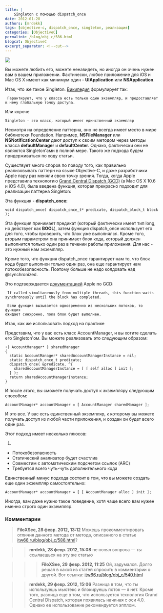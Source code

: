 ```yaml
---
title: |
    Singleton с помощью dispatch_once
date: 2012-01-28
authors: [mrdekk]
tags: [objective-c, dispatch_once, singleton, реализация]
categories: [ObjectiveC]
permalink: /blog/obj_c/586.html
blogcat: ObjectiveC
excerpt_separator: <!--cut-->
---
```



![](http://itw66.ru/uploads/images/00/00/01/2012/01/28/bf8228.png)


Вы можете любить его, можете ненавидеть, но иногда он очень нужен вам в вашем приложении. Фактически, любое приложение для iOS и Mac OS X имеют как минимум один - **UIApplication** или **NSApplication**.

Итак, что же такое Singleton. [Википедия](http://ru.wikipedia.org/wiki/%D0%9E%D0%B4%D0%B8%D0%BD%D0%BE%D1%87%D0%BA%D0%B0_(%D1%88%D0%B0%D0%B1%D0%BB%D0%BE%D0%BD_%D0%BF%D1%80%D0%BE%D0%B5%D0%BA%D1%82%D0%B8%D1%80%D0%BE%D0%B2%D0%B0%D0%BD%D0%B8%D1%8F)) формулирует так:


```
 Гарантирует, что у класса есть только один экземпляр, и предоставляет 
к нему глобальную точку доступа.
```


Или короче


```
Singleton - это класс, который имеет единственный экземпляр
```



<!--cut-->


Несмотря на определение паттерна, оно не всегда имеет место в мире библиотеки Foundation. Например, **NSFileManager** или **NSNotificationCenter** дают доступ к своим методом через методы класса **defaultManager** и **defaultCenter**. Однако, фактически они не являются Singleton'ами в полной мере. Такого же подхода будем придерживаться по ходу статьи. 

Существует много споров по поводу того, как правильно реализовывать паттерн на языке Objective-C, и даже разработчики Apple пару раз меняли свою точку зрения. Тогда, когда Apple представила технологию [Grand Central Dispatch (GCD)](http://developer.apple.com/library/mac/#documentation/Performance/Reference/GCD_libdispatch_Ref/Reference/reference.html) (в Mac OS X 10.6 и iOS 4.0), была введена функция, которая прекрасно подходит для реализации паттерна Singleton:

Эта функция - **dispatch_once**:


```
void dispatch_once( dispatch_once_t* predicate, dispatch_block_t block );
```


Эта функция принимает предикат (который фактически имеет тип long, но действует как **BOOL**), затем функция dispatch_once использует его для того, чтобы проверить, что блок уже выполнялся. Кроме того, вторым параметром она принимает блок кода, который должен выполнится только один раз в течении работы приложения. Для нас - это нужный нам экземпляр.

Кроме того, что функция dispatch_once гарантирует нам то, что блок кода будет выполнен только один раз, она еще гарантирует нам потокобезопасность. Поэтому больше не надо колдовать над @synchronized.

Это подтверждается [документацией](http://developer.apple.com/library/mac/#documentation/Performance/Reference/GCD_libdispatch_Ref/Reference/reference.html) Apple по GCD:


```
 If called simultaneously from multiple threads, this function waits
synchronously until the block has completed.
```



```
 Если функция вызывается одновременно из нескольких потоков, то функция
ожидает синхронно, пока блок будет выполнен.
```


Итак, как же использовать подход на практике

Представим, что у вас есть класс AccountManager, и вы хотите сделать его Singleton'ом. Вы можете реализовать это следующим образом:


```
+( AccountManager* ) sharedManager
{
  static AccountManager* sharedAccountManagerInstance = nil;
  static dispatch_once_t predicate;
  dispatch_once( &predicate, ^{
    sharedAccountManagerInstance = [ [ self alloc ] init ];
  } );
  return sharedAccountManagerInstance;
}
```


И после этого, вы сможете получать доступ к экземпляру следующим способом:


```
AccountManager* accountManager = [ AccountManager sharedManager ];
```


И это все. У вас есть единственный экземпляр, к которому вы можете получать доступ из любой части приложения, и создан он будет всего один раз.

Этот подход имеет несколько плюсов:

1. 
- Потокобезопасность
- Статический анализатор будет счастлив
- Совместим с автоматическим подсчетом ссылок (ARC)
- Требуется всего чуть-чуть дополнительного кода


Единственный минус подхода состоит в том, что вы можете создать еще один экземпляр самостоятельно:


```
AccountManager* accountManager = [ [ AccountManager alloc ] init ];
```


Иногда, вам даже нужно такое поведение, хотя чаще всего вам нужен именно строго один экземпляр.

### Комментарии

> **FiloXSee, 28 февр. 2012, 13:12**
> Можешь прокомментировать отличия данного метода от метода, описанного в статье <a href="http://itw66.ru/blog/obj_c/586.html" rel="nofollow">itw66.ru/blog/obj_c/586.html</a>?

>> **mrdekk, 28 февр. 2012, 15:08**
>> не понял вопроса — ты ссылаешься на эту же статью

>>> **FiloXSee, 29 февр. 2012, 11:25**
>>> Ой, задумался. Долго решал в какой из статей спросить в комментарии о другой. Вот ссылка: <a href="http://itw66.ru/blog/obj_c/540.html" rel="nofollow">itw66.ru/blog/obj_c/540.html</a>

>> **mrdekk, 29 февр. 2012, 15:06**
>> Разница в том, что ты используешь мьютекс и блокируешь поток — я нет. Кроме того, разница еще в том, что используется технология Grand Central Dispatch, которая появилась начиная с оси 4.0. Однако ее использование рекомендуется эпплом.
